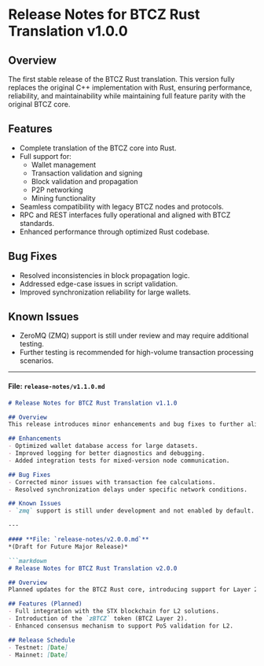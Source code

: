 # Release Notes for BTCZ Rust Translation v1.0.0

## Overview
The first stable release of the BTCZ Rust translation. This version fully replaces the original C++ implementation with Rust, ensuring performance, reliability, and maintainability while maintaining full feature parity with the original BTCZ core.

## Features
- Complete translation of the BTCZ core into Rust.
- Full support for:
  - Wallet management
  - Transaction validation and signing
  - Block validation and propagation
  - P2P networking
  - Mining functionality
- Seamless compatibility with legacy BTCZ nodes and protocols.
- RPC and REST interfaces fully operational and aligned with BTCZ standards.
- Enhanced performance through optimized Rust codebase.

## Bug Fixes
- Resolved inconsistencies in block propagation logic.
- Addressed edge-case issues in script validation.
- Improved synchronization reliability for large wallets.

## Known Issues
- ZeroMQ (ZMQ) support is still under review and may require additional testing.
- Further testing is recommended for high-volume transaction processing scenarios.

---

#### **File: `release-notes/v1.1.0.md`**
```markdown
# Release Notes for BTCZ Rust Translation v1.1.0

## Overview
This release introduces minor enhancements and bug fixes to further align the Rust implementation with the BTCZ architecture.

## Enhancements
- Optimized wallet database access for large datasets.
- Improved logging for better diagnostics and debugging.
- Added integration tests for mixed-version node communication.

## Bug Fixes
- Corrected minor issues with transaction fee calculations.
- Resolved synchronization delays under specific network conditions.

## Known Issues
- `zmq` support is still under development and not enabled by default.

---

#### **File: `release-notes/v2.0.0.md`**
*(Draft for Future Major Release)*

```markdown
# Release Notes for BTCZ Rust Translation v2.0.0

## Overview
Planned updates for the BTCZ Rust core, introducing support for Layer 2 (L2) functionality, including smart contract support and `zBTCZ`.

## Features (Planned)
- Full integration with the STX blockchain for L2 solutions.
- Introduction of the `zBTCZ` token (BTCZ Layer 2).
- Enhanced consensus mechanism to support PoS validation for L2.

## Release Schedule
- Testnet: [Date]
- Mainnet: [Date]

